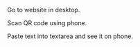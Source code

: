 
Go to website in desktop.

Scan QR code using phone.

Paste text into textarea and see it on phone.

